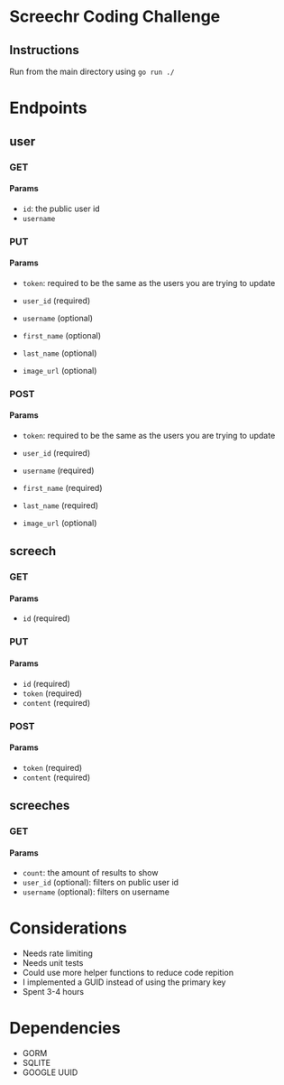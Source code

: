 # Screechr Coding Challenge

## Instructions

Run from the main directory using `go run ./`

# Endpoints
## user
### GET
#### Params
- `id`: the public user id
- `username`
### PUT
#### Params
- `token`: required to be the same as the users you are trying to update
- `user_id` (required)

- `username` (optional)
- `first_name` (optional)
- `last_name` (optional)
- `image_url` (optional)
### POST
#### Params
- `token`: required to be the same as the users you are trying to update
- `user_id` (required)

- `username` (required)
- `first_name` (required)
- `last_name` (required)
- `image_url` (optional)
## screech
### GET
#### Params
- `id` (required)
### PUT
#### Params
- `id` (required)
- `token` (required)
- `content` (required)
### POST
#### Params
- `token` (required)
- `content` (required)
## screeches
### GET
#### Params
- `count`: the amount of results to show
- `user_id` (optional): filters on public user id
- `username` (optional): filters on username


# Considerations
- Needs rate limiting
- Needs unit tests
- Could use more helper functions to reduce code repition
- I implemented a GUID instead of using the primary key
- Spent 3-4 hours

# Dependencies
- GORM
- SQLITE
- GOOGLE UUID
